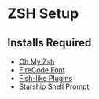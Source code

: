 # ZSH Setup
## Installs Required
- [Oh My Zsh](https://github.com/robbyrussell/oh-my-zsh)
- [FireCode Font](https://github.com/tonsky/FiraCode)
- [Fish-like Plugins](https://github.com/abhigenie92/zsh_to_fish)
- [Starship Shell Prompt](https://github.com/starship/starship)